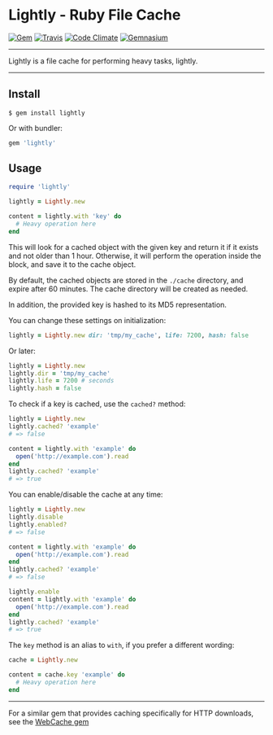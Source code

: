 Lightly - Ruby File Cache
==================================================

[![Gem](https://img.shields.io/gem/v/lightly.svg?style=flat-square)](https://rubygems.org/gems/lightly)
[![Travis](https://img.shields.io/travis/DannyBen/lightly.svg?style=flat-square)](https://travis-ci.org/DannyBen/lightly)
[![Code Climate](https://img.shields.io/codeclimate/github/DannyBen/lightly.svg?style=flat-square)](https://codeclimate.com/github/DannyBen/lightly)
[![Gemnasium](https://img.shields.io/gemnasium/DannyBen/lightly.svg?style=flat-square)](https://gemnasium.com/DannyBen/lightly)

---

Lightly is a file cache for performing heavy tasks, lightly.

---

Install
--------------------------------------------------

```
$ gem install lightly
```

Or with bundler:

```ruby
gem 'lightly'
```

Usage
--------------------------------------------------

```ruby
require 'lightly'

lightly = Lightly.new

content = lightly.with 'key' do
  # Heavy operation here
end
```

This will look for a cached object with the given key and return it 
if it exists and not older than 1 hour. Otherwise, it will perform the
operation inside the block, and save it to the cache object.

By default, the cached objects are stored in the `./cache` directory, and
expire after 60 minutes. The cache directory will be created as needed.

In addition, the provided key is hashed to its MD5 representation.

You can change these settings on initialization:

```ruby
lightly = Lightly.new dir: 'tmp/my_cache', life: 7200, hash: false
```

Or later:

```ruby
lightly = Lightly.new
lightly.dir = 'tmp/my_cache'
lightly.life = 7200 # seconds
lightly.hash = false
```

To check if a key is cached, use the `cached?` method:

```ruby
lightly = Lightly.new
lightly.cached? 'example'
# => false

content = lightly.with 'example' do
  open('http://example.com').read
end
lightly.cached? 'example'
# => true
```

You can enable/disable the cache at any time:

```ruby
lightly = Lightly.new
lightly.disable
lightly.enabled? 
# => false

content = lightly.with 'example' do
  open('http://example.com').read
end
lightly.cached? 'example'
# => false

lightly.enable
content = lightly.with 'example' do
  open('http://example.com').read
end
lightly.cached? 'example'
# => true
```

The `key` method is an alias to `with`, if you prefer a different wording:

```ruby
cache = Lightly.new

content = cache.key 'example' do
  # Heavy operation here
end
```

---

For a similar gem that provides caching specifically for HTTP downloads,
see the [WebCache gem][1]


[1]: https://github.com/DannyBen/webcache